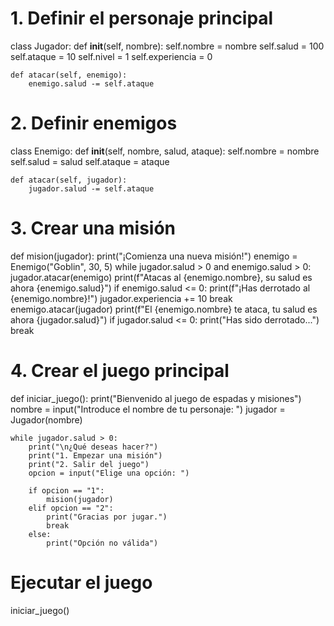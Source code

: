 # 1. Definir el personaje principal
class Jugador:
    def __init__(self, nombre):
        self.nombre = nombre
        self.salud = 100
        self.ataque = 10
        self.nivel = 1
        self.experiencia = 0
    
    def atacar(self, enemigo):
        enemigo.salud -= self.ataque

# 2. Definir enemigos
class Enemigo:
    def __init__(self, nombre, salud, ataque):
        self.nombre = nombre
        self.salud = salud
        self.ataque = ataque
    
    def atacar(self, jugador):
        jugador.salud -= self.ataque

# 3. Crear una misión
def mision(jugador):
    print("¡Comienza una nueva misión!")
    enemigo = Enemigo("Goblin", 30, 5)
    while jugador.salud > 0 and enemigo.salud > 0:
        jugador.atacar(enemigo)
        print(f"Atacas al {enemigo.nombre}, su salud es ahora {enemigo.salud}")
        if enemigo.salud <= 0:
            print(f"¡Has derrotado al {enemigo.nombre}!")
            jugador.experiencia += 10
            break
        enemigo.atacar(jugador)
        print(f"El {enemigo.nombre} te ataca, tu salud es ahora {jugador.salud}")
        if jugador.salud <= 0:
            print("Has sido derrotado...")
            break

# 4. Crear el juego principal
def iniciar_juego():
    print("Bienvenido al juego de espadas y misiones")
    nombre = input("Introduce el nombre de tu personaje: ")
    jugador = Jugador(nombre)
    
    while jugador.salud > 0:
        print("\n¿Qué deseas hacer?")
        print("1. Empezar una misión")
        print("2. Salir del juego")
        opcion = input("Elige una opción: ")
        
        if opcion == "1":
            mision(jugador)
        elif opcion == "2":
            print("Gracias por jugar.")
            break
        else:
            print("Opción no válida")

# Ejecutar el juego
iniciar_juego()
